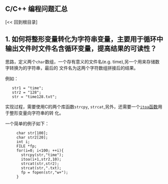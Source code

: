 C/C++ 编程问题汇总
----
[<< 回到根目录]
## 1. 如何将整形变量转化为字符串变量，主要用于循环中输出文件时文件名含循环变量，提高结果的可读性？

思路，定义两个`char`数组，一个存有意义的文件名(e.g. time),另一个用来存储数字转换为的字符串，最后的
文件名为这两个字符数组拼接后的结果。

例如：

       str1 = "time";
       str2 = "128";
       str = "time128.txt";

实现过程，需要使用C的两个库函数`strcpy`, `strcat`,另外，还需要一个[`itoa`函数](https://github.com/nicklinyi/BasicCodes/blob/master/C/itoa.c)用于整形变量向字符串的转
化。

一个简单的例子如下：
  
         char str[100];
         char str2[20];
         int i;
         FILE *fp;
         for(i=0; i<100; ++i){
           strcpy(str,"time");
           itoa(i+1,str2,10);
           strcat(str,str2);
           strcat(str,".txt);
           fp = fopen(str,"w+");
         }
